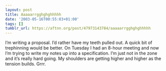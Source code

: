 ```yaml
---
layout: post
title: Aaaaarrgghghghhhhh
date: '2003-05-16T00:55:03+01:00'
tags: []
tumblr_url: https://aftnn.org/post/47973143784/aaaaarrgghghghhhhh
---
```

<p>I&rsquo;m writing a proposal. I&rsquo;d rather have my teeth pulled out. A quick bit of trephinning would be better. On Tuesday I had an 8-hour meeting and now I&rsquo;m trying to write my notes up into a specification. I&rsquo;m just not in the zone and it&rsquo;s really hard going. My shoulders are getting higher and higher as the tension builds. Grrr.</p>
